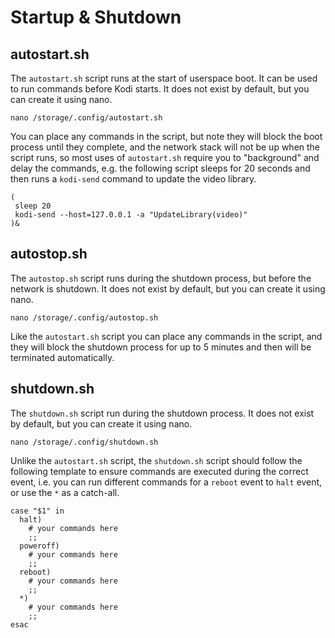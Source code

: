 # Startup & Shutdown

## autostart.sh

The `autostart.sh` script runs at the start of userspace boot. It can be used to run commands before Kodi starts. It does not exist by default, but you can create it using nano.

```text
nano /storage/.config/autostart.sh
```

You can place any commands in the script, but note they will block the boot process until they complete, and the network stack will not be up when the script runs, so most uses of `autostart.sh` require you to "background" and delay the commands, e.g. the following script sleeps for 20 seconds and then runs a `kodi-send` command to update the video library.

```text
(
 sleep 20
 kodi-send --host=127.0.0.1 -a "UpdateLibrary(video)"
)&
```

## autostop.sh

The `autostop.sh` script runs during the shutdown process, but before the network is shutdown. It does not exist by default, but you can create it using nano.

```text
nano /storage/.config/autostop.sh
```

Like the `autostart.sh` script you can place any commands in the script, and they will block the shutdown process for up to 5 minutes and then will be terminated automatically.

## shutdown.sh

The `shutdown.sh` script run during the shutdown process. It does not exist by default, but you can create it using nano.

```text
nano /storage/.config/shutdown.sh
```

Unlike the `autostart.sh` script, the `shutdown.sh` script should follow the following template to ensure commands are executed during the correct event, i.e. you can run different commands for a `reboot` event to `halt` event, or use the `*` as a catch-all.

```text
case "$1" in
  halt)
    # your commands here
    ;;
  poweroff)
    # your commands here
    ;;
  reboot)
    # your commands here
    ;;
  *)
    # your commands here
    ;;
esac
```


